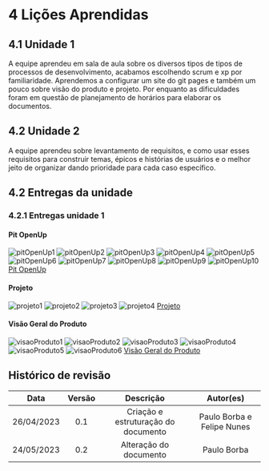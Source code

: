 # 4 Lições Aprendidas

## 4.1 Unidade 1

A equipe aprendeu em sala de aula sobre os diversos tipos de tipos de processos de desenvolvimento, acabamos escolhendo scrum e xp por familiaridade. Aprendemos a configurar um site do git pages e também um pouco sobre visão do produto e projeto. Por enquanto as dificuldades foram em questão de planejamento de horários para elaborar os documentos.

## 4.2 Unidade 2

A equipe aprendeu sobre levantamento de requisitos, e como usar esses requisitos para construir temas, épicos e histórias de usuários e o melhor jeito de organizar dando prioridade para cada caso específico.

## 4.2 Entregas da unidade

### 4.2.1 Entregas unidade 1

#### Pit OpenUp
![pitOpenUp1](https://github.com/mdsreq-fga-unb/2023.1-GamificaRequisitos/blob/b6a406865ee2b3f74f9cdbf31b4b98258c05d0e7/docs/assets/images/pitOpenUp1.png)
![pitOpenUp2](https://github.com/mdsreq-fga-unb/2023.1-GamificaRequisitos/blob/b6a406865ee2b3f74f9cdbf31b4b98258c05d0e7/docs/assets/images/pitOpenUp2.png)
![pitOpenUp3](https://github.com/mdsreq-fga-unb/2023.1-GamificaRequisitos/blob/b6a406865ee2b3f74f9cdbf31b4b98258c05d0e7/docs/assets/images/pitOpenUp3.png)
![pitOpenUp4](https://github.com/mdsreq-fga-unb/2023.1-GamificaRequisitos/blob/b6a406865ee2b3f74f9cdbf31b4b98258c05d0e7/docs/assets/images/pitOpenUp4.png)
![pitOpenUp5](https://github.com/mdsreq-fga-unb/2023.1-GamificaRequisitos/blob/b6a406865ee2b3f74f9cdbf31b4b98258c05d0e7/docs/assets/images/pitOpenUp5.png)
![pitOpenUp6](https://github.com/mdsreq-fga-unb/2023.1-GamificaRequisitos/blob/b6a406865ee2b3f74f9cdbf31b4b98258c05d0e7/docs/assets/images/pitOpenUp6.png)
![pitOpenUp7](https://github.com/mdsreq-fga-unb/2023.1-GamificaRequisitos/blob/b6a406865ee2b3f74f9cdbf31b4b98258c05d0e7/docs/assets/images/pitOpenUp7.png)
![pitOpenUp8](https://github.com/mdsreq-fga-unb/2023.1-GamificaRequisitos/blob/b6a406865ee2b3f74f9cdbf31b4b98258c05d0e7/docs/assets/images/pitOpenUp8.png)
![pitOpenUp9](https://github.com/mdsreq-fga-unb/2023.1-GamificaRequisitos/blob/b6a406865ee2b3f74f9cdbf31b4b98258c05d0e7/docs/assets/images/pitOpenUp9.png)
![pitOpenUp10](https://github.com/mdsreq-fga-unb/2023.1-GamificaRequisitos/blob/b6a406865ee2b3f74f9cdbf31b4b98258c05d0e7/docs/assets/images/pitOpenUp10.png)
[Pit OpenUp](https://docs.google.com/presentation/d/17MpMKXRvh4ZH62C2J436M-gYnYiPG5VjA8QIPOz_NTY/edit#slide=id.g742e3e7cd_1_16)

#### Projeto
![projeto1](https://github.com/mdsreq-fga-unb/2023.1-GamificaRequisitos/blob/b6a406865ee2b3f74f9cdbf31b4b98258c05d0e7/docs/assets/images/projeto1.png)
![projeto2](https://github.com/mdsreq-fga-unb/2023.1-GamificaRequisitos/blob/b6a406865ee2b3f74f9cdbf31b4b98258c05d0e7/docs/assets/images/projeto2.png)
![projeto3](https://github.com/mdsreq-fga-unb/2023.1-GamificaRequisitos/blob/b6a406865ee2b3f74f9cdbf31b4b98258c05d0e7/docs/assets/images/projeto3.png)
![projeto4](https://github.com/mdsreq-fga-unb/2023.1-GamificaRequisitos/blob/b6a406865ee2b3f74f9cdbf31b4b98258c05d0e7/docs/assets/images/projeto4.png)
[Projeto](https://docs.google.com/presentation/d/1Sp4HujmcXZV-f6UrXX6xLJ3xl8YFkW_tAOhg7qaDg_g/edit#slide=id.g742e3e7cd_1_16)

#### Visão Geral do Produto
![visaoProduto1](https://github.com/mdsreq-fga-unb/2023.1-GamificaRequisitos/blob/b6a406865ee2b3f74f9cdbf31b4b98258c05d0e7/docs/assets/images/visaoProduto1.png)
![visaoProduto2](https://github.com/mdsreq-fga-unb/2023.1-GamificaRequisitos/blob/b6a406865ee2b3f74f9cdbf31b4b98258c05d0e7/docs/assets/images/visaoProduto2.png)
![visaoProduto3](https://github.com/mdsreq-fga-unb/2023.1-GamificaRequisitos/blob/b6a406865ee2b3f74f9cdbf31b4b98258c05d0e7/docs/assets/images/visaoProduto3.png)
![visaoProduto4](https://github.com/mdsreq-fga-unb/2023.1-GamificaRequisitos/blob/b6a406865ee2b3f74f9cdbf31b4b98258c05d0e7/docs/assets/images/visaoProduto4.png)
![visaoProduto5](https://github.com/mdsreq-fga-unb/2023.1-GamificaRequisitos/blob/b6a406865ee2b3f74f9cdbf31b4b98258c05d0e7/docs/assets/images/visaoProduto5.png)
![visaoProduto6](https://github.com/mdsreq-fga-unb/2023.1-GamificaRequisitos/blob/b6a406865ee2b3f74f9cdbf31b4b98258c05d0e7/docs/assets/images/visaoProduto6.png)
[Visão Geral do Produto](https://docs.google.com/presentation/d/1ZhgAnHYnVDnj5TmEmtpEr290kKeuGmFlSFJGWy9nTQ4/edit#slide=id.g742e3e7cd_1_16)

## Histórico de revisão

|  Data | Versão | Descrição | Autor(es) |
| :--------: | :----: | :---------------------------------: | :---------: |
| 26/04/2023 |  0.1   | Criação e estruturação do documento | Paulo Borba e Felipe Nunes |
| 24/05/2023 |  0.2   | Alteração do documento | Paulo Borba|